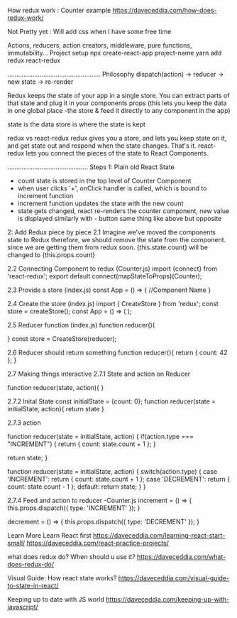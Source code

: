 How redux work : Counter example
https://daveceddia.com/how-does-redux-work/

Not Pretty yet : Will add css when I have some free time

Actions, reducers, action creators, middleware, pure functions, immutability…
Project setup
npx create-react-app project-name
yarn add redux react-redux

....................................................
Philosophy
dispatch(action) -> reducer -> new state -> re-render

Redux keeps the state of your app in a single store.
You can extract parts of that state and plug it in your components props
(this lets you keep the data in one global place -the store & feed it directly to any component in the app)

state is the data
store is where the state is kept

redux vs react-redux
redux gives you a store, and lets you keep state on it, and get state out and respond when the state changes. That's it.
react-redux lets you connect the pieces of the state to React Components.

.............................................
Steps
1: Plain old React State
- count state is stored in the top level of Counter Component 
- when user clicks '+', onClick handler is called, which is bound to increment function 
- increment function updates the state with the new count
- state gets changed, react re-renders the counter component, new value is displayed
similarly with - button same thing like above but opposite

2: Add Redux piece by piece
2.1 Imagine we've moved the components state to Redux
therefore, we should remove the state from the component. since we are getting them from redux soon.
{this.state.count} will be changed to {this.props.count}


2.2 Connecting Component to redux (Counter.js)
import {connect} from 'react-redux';
export default connect(mapStateToProps)(Counter);

<!-- to get the count out of redux
we need to import connect function from react-redux
then, we need to connect the counter component to redux at the bottom -->


2.3 Provide a store (index.js)
const App = () => {
    <Provider>
        <Counter> //Component Name
    </Provider>
}

<!-- Redux holds the global state for the entire app, and by wrapping the entire app with the Provider component from react-redux, every component in the app tree will be able to use connect to access the Redux store if it wants to. -->


2.4 Create the store (index.js)
import { CreateStore } from 'redux';
const store = createStore();
const App = () => (
  <Provider store={store}>
    <Counter/>
  </Provider>
);

<!-- CreateStore is the function which is handy to create the store. When the store is created it has to be passed down to the provider. -->

2.5 Reducer function (index.js)
function reducer(){

}
const store = CreateStore(reducer);
<!-- create reducer function and pass it to CreateStore() -->

2.6 Reducer should return something
function reducer(){
    return {
        count: 42
    };
}

2.7 Making things interactive
2.7.1 State and action on Reducer
<!-- reducer function takes state and action -->
function reducer(state, action){
    <!-- return something -->
}

2.7.2 Inital State
const initialState = {count: 0};
function reducer(state = initialState, action){
    return state
}

2.7.3 action 
<!-- respond to action -->
function reducer(state = initialState, action) {
  if(action.type === "INCREMENT") {
    return {
      count: state.count + 1
    };
  }

  return state;
}
<!-- or -->
function reducer(state = initialState, action) {
  switch(action.type) {
    case 'INCREMENT':
      return {
        count: state.count + 1
      };
    case 'DECREMENT':
      return {
        count: state.count - 1
      };
    default:
      return state;
  }
}
<!-- object needs to have type property 
    and it's value should be a string
    {
        type: "INCREMENT"
    }
    {
        type: "DECREMENT"
    }
-->

2.7.4 Feed and action to reducer -Counter.js
increment = () => {
    this.props.dispatch({ type: 'INCREMENT' });
  }

  decrement = () => {
    this.props.dispatch({ type: 'DECREMENT' });
  }
<!-- actions are not born
    they are dispatched
 -->



Learn More
Learn React first
https://daveceddia.com/learning-react-start-small/
https://daveceddia.com/react-practice-projects/

what does redux do? When should u use it?
https://daveceddia.com/what-does-redux-do/

Visual Guide: How react state works?
https://daveceddia.com/visual-guide-to-state-in-react/

Keeping up to date with JS world
https://daveceddia.com/keeping-up-with-javascript/